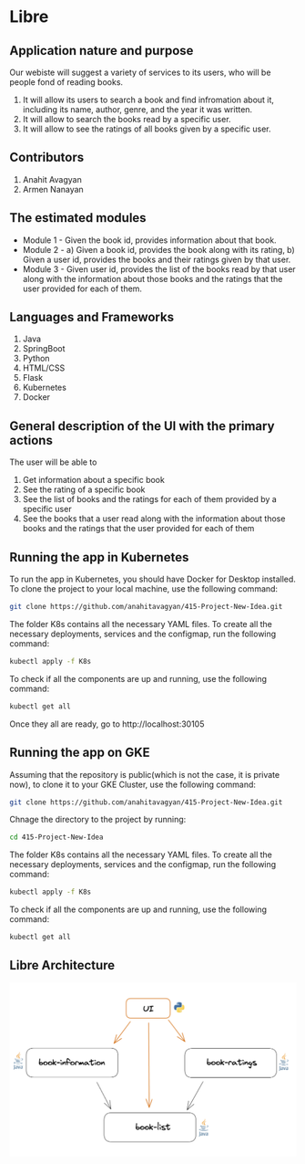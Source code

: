 # Libre

## Application nature and purpose

Our webiste will suggest a variety of services to its users, who will be people fond of reading books. 
1. It will allow its users to search a book and find infromation about it, including its name, author, genre, and the year it was written. 
2. It will allow to search the books read by a specific user. 
3. It will allow to see the ratings of all books given by a specific user. 

## Contributors

1. Anahit Avagyan 
2. Armen Nanayan 

## The estimated modules

- Module 1   -  Given the book id, provides information about that book. 
- Module 2   -  a) Given a book id, provides the book along with its rating, 
                b) Given a user id, provides the books and their ratings given by that user. 
- Module 3   -  Given user id, provides the list of the books read by that user along with the information about those books and                             the ratings that the user provided for each of them.  

## Languages and Frameworks 

1. Java
2. SpringBoot
3. Python
4. HTML/CSS
5. Flask
3. Kubernetes
4. Docker

## General description of the UI with the primary actions
The user will be able to 
1. Get information about a specific book 
2. See the rating of a specific book 
3. See the list of books and the ratings for each of them provided by a specific user 
5. See the books that a user read along with the information about those books and the ratings that the user provided for each of them

## Running the app in Kubernetes 
To run the app in Kubernetes, you should have Docker for Desktop installed.  
To clone the project to your local machine, use the following command:
```sh
git clone https://github.com/anahitavagyan/415-Project-New-Idea.git
```
The folder K8s contains all the necessary YAML files. To create all the necessary deployments, services and the configmap, run the following command:  
```sh
kubectl apply -f K8s
```
To check if all the components are up and running, use the following command:
```sh
kubectl get all
```
Once they all are ready, go to http://localhost:30105

## Running the app on GKE
Assuming that the repository is public(which is not the case, it is private now), to clone it to your GKE Cluster, use the following command:
```sh
git clone https://github.com/anahitavagyan/415-Project-New-Idea.git
```
Chnage the directory to the project by running:
```sh
cd 415-Project-New-Idea
```
The folder K8s contains all the necessary YAML files. To create all the necessary deployments, services and the configmap, run the following command:  
```sh
kubectl apply -f K8s
```
To check if all the components are up and running, use the following command:
```sh
kubectl get all
```


## Libre Architecture 
![The Architecture of the Libre app.](https://github.com/anahitavagyan/415-Project-New-Idea/blob/main/Libre%20Architecture.png)
